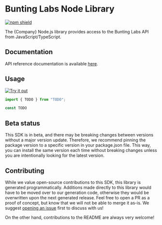 # Bunting Labs Node Library

[![npm shield](https://img.shields.io/npm/v/@fern-api/{company})](https://www.npmjs.com/package/@fern-api/buntinglabs)

The {Company} Node.js library provides access to the Bunting Labs API from JavaScript/TypeScript.

## Documentation

API reference documentation is available [here](https://docs.buntinglabs.com/introduction).

## Usage

[![Try it out](https://developer.stackblitz.com/img/open_in_stackblitz.svg)](https://stackblitz.com/edit/typescript-example-using-sdk-built-with-fern-yjuxa6?file=app.ts&view=editor)

```typescript
import { TODO } from "TODO";

const TODO
```

## Beta status

This SDK is in beta, and there may be breaking changes between versions without a major version update. Therefore, we recommend pinning the package version to a specific version in your package.json file. This way, you can install the same version each time without breaking changes unless you are intentionally looking for the latest version.

## Contributing

While we value open-source contributions to this SDK, this library is generated programmatically. Additions made directly to this library would have to be moved over to our generation code, otherwise they would be overwritten upon the next generated release. Feel free to open a PR as a proof of concept, but know that we will not be able to merge it as-is. We suggest [opening an issue](https://github.com/fern-buntinglabs/buntinglabs-node/issues) first to discuss with us!

On the other hand, contributions to the README are always very welcome!
